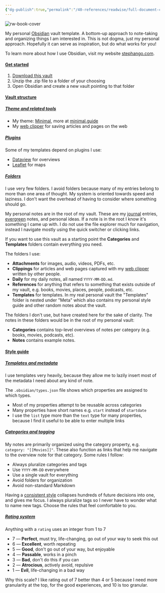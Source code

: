 ```yaml
---
{"dg-publish":true,"permalink":"/40-references/readwise/full-document-contents/kepano-kepano-obsidian/","tags":["rw/articles"]}
---
```


![rw-book-cover](https://opengraph.githubassets.com/b1747c987bedd6ab4303b6bcddb52ddedd1de51e0bb360dee02689df0c203b26/kepano/kepano-obsidian)

My personal [Obsidian](https://obsidian.md/) vault template. A bottom-up approach to note-taking and organizing things I am interested in. This is not dogma, just my personal approach. Hopefully it can serve as inspiration, but do what works for you!

To learn more about how I use Obsidian, visit my website [stephango.com](https://stephango.com/topics/obsidian/).

#### [Get started](https://github.com/kepano/kepano-obsidian#get-started)

1. [Download this vault](https://github.com/kepano/kepano-obsidian/archive/refs/heads/main.zip)
2. Unzip the .zip file to a folder of your choosing
3. Open Obsidian and create a new vault pointing to that folder

#### [Vault structure](https://github.com/kepano/kepano-obsidian#vault-structure)

##### [Theme and related tools](https://github.com/kepano/kepano-obsidian#theme-and-related-tools)

* My theme: [Minimal](https://github.com/kepano/obsidian-minimal), more at [minimal.guide](https://minimal.guide)
* My [web clipper](https://stephango.com/obsidian-web-clipper) for saving articles and pages on the web

##### [Plugins](https://github.com/kepano/kepano-obsidian#plugins)

Some of my templates depend on plugins I use:

* [Dataview](https://github.com/blacksmithgu/obsidian-dataview) for overviews
* [Leaflet](https://github.com/javalent/obsidian-leaflet) for maps

##### [Folders](https://github.com/kepano/kepano-obsidian#folders)

I use very few folders. I avoid folders because many of my entries belong to more than one area of thought. My system is oriented towards speed and laziness. I don't want the overhead of having to consider where something should go.

My personal notes are in the root of my vault. These are my [journal](https://github.com/kepano/kepano-obsidian/blob/main/Categories/Journal.md) entries, [evergreen](https://github.com/kepano/kepano-obsidian/blob/main/Categories/Evergreen.md) notes, and personal ideas. If a note is in the root I know it's something I came up with. I do not use the file explorer much for navigation, instead I navigate mostly using the quick switcher or clicking links.

If you want to use this vault as a starting point the **Categories** and **Templates** folders contain everything you need.

The folders I use:

* **Attachments** for images, audio, videos, PDFs, etc.
* **Clippings** for articles and web pages captured with my [web clipper](https://stephango.com/obsidian-web-clipper) written by other people.
* **Daily** for my daily notes, all named `YYYY-MM-DD.md`.
* **References** for anything that refers to something that exists outside of my vault, e.g. books, movies, places, people, podcasts, etc.
* **Templates** for templates. In my real personal vault the "Templates" folder is nested under "Meta" which also contains my personal style guide and other random notes about the vault.

The folders I don't use, but have created here for the sake of clarity. The notes in these folders would be in the root of my personal vault:

* **Categories** contains top-level overviews of notes per category (e.g. books, movies, podcasts, etc).
* **Notes** contains example notes.

#### [Style guide](https://github.com/kepano/kepano-obsidian#style-guide)

##### [Templates and metadata](https://github.com/kepano/kepano-obsidian#templates-and-metadata)

I use templates very heavily, because they allow me to lazily insert most of the metadata I need about any kind of note.

The `.obsidian/types.json` file shows which properties are assigned to which types.

* Most of my properties attempt to be reusable across categories
* Many properties have short names e.g. `start` instead of `startdate`
* I use the `list` type more than the `text` type for many properties, because I find it useful to be able to enter multiple links

##### [Categories and tagging](https://github.com/kepano/kepano-obsidian#categories-and-tagging)

My notes are primarily organized using the category property, e.g. `category: "[[Movies]]"`. These also function as links that help me navigate to the overview note for that category. Some rules I follow:

* Always pluralize categories and tags
* Use `YYYY-MM-DD` everywhere
* Use a single vault for everything
* Avoid folders for organization
* Avoid non-standard Markdown

Having a [consistent style](https://stephango.com/style) collapses hundreds of future decisions into one, and gives me focus. I always pluralize tags so I never have to wonder what to name new tags. Choose the rules that feel comfortable to you.

##### [Rating system](https://github.com/kepano/kepano-obsidian#rating-system)

Anything with a `rating` uses an integer from 1 to 7

* 7 — **Perfect**, must try, life-changing, go out of your way to seek this out
* 6 — **Excellent**, worth repeating
* 5 — **Good**, don't go out of your way, but enjoyable
* 4 — **Passable**, works in a pinch
* 3 — **Bad**, don't do this if you can
* 2 — **Atrocious**, actively avoid, repulsive
* 1 — **Evil**, life-changing in a bad way

Why this scale? I like rating out of 7 better than 4 or 5 because I need more granularity at the top, for the good experiences, and 10 is too granular.
